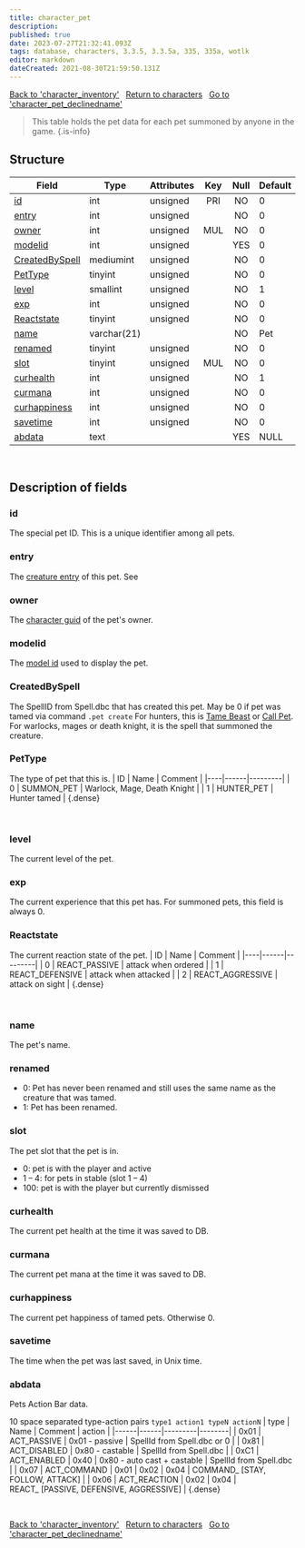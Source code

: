 ```yaml
---
title: character_pet
description: 
published: true
date: 2023-07-27T21:32:41.093Z
tags: database, characters, 3.3.5, 3.3.5a, 335, 335a, wotlk
editor: markdown
dateCreated: 2021-08-30T21:59:50.131Z
---
```


<a href="https://trinitycore.info/en/database/335/characters/character_inventory" class="mt-5 v-btn v-btn--depressed v-btn--flat v-btn--outlined theme--light v-size--default darkblue--text text--lighten-3"><span class="v-btn__content"><i aria-hidden="true" class="v-icon notranslate v-icon--left mdi mdi-arrow-left theme--light"></i><span>Back to 'character_inventory'</span></span></a>&nbsp;&nbsp;&nbsp;<a href="https://trinitycore.info/en/database/335/characters/home" class="mt-5 v-btn v-btn--depressed v-btn--flat v-btn--outlined theme--light v-size--default darkblue--text text--lighten-3"><span class="v-btn__content"><i aria-hidden="true" class="v-icon notranslate v-icon--left mdi mdi-home-outline theme--light"></i><span>Return to characters</span></span></a>&nbsp;&nbsp;&nbsp;<a href="https://trinitycore.info/en/database/335/characters/character_pet_declinedname" class="mt-5 v-btn v-btn--depressed v-btn--flat v-btn--outlined theme--light v-size--default darkblue--text text--lighten-3"><span class="v-btn__content"><span>Go to 'character_pet_declinedname'</span><i aria-hidden="true" class="v-icon notranslate v-icon--right mdi mdi-arrow-right theme--light"></i></span></a>

> This table holds the pet data for each pet summoned by anyone in the game.
{.is-info}


## Structure

| Field | Type | Attributes | Key | Null | Default | Extra | Comment |
| --- | --- | --- | :---: | :---: | --- | --- | --- |
| [id](#id) | int | unsigned | PRI | NO | 0 |  |  |
| [entry](#entry) | int | unsigned |  | NO | 0 |  |  |
| [owner](#owner) | int | unsigned | MUL | NO | 0 |  |  |
| [modelid](#modelid) | int | unsigned |  | YES | 0 |  |  |
| [CreatedBySpell](#createdbyspell) | mediumint | unsigned |  | NO | 0 |  |  |
| [PetType](#pettype) | tinyint | unsigned |  | NO | 0 |  |  |
| [level](#level) | smallint | unsigned |  | NO | 1 |  |  |
| [exp](#exp) | int | unsigned |  | NO | 0 |  |  |
| [Reactstate](#reactstate) | tinyint | unsigned |  | NO | 0 |  |  |
| [name](#name) | varchar(21) |  |  | NO | Pet |  |  |
| [renamed](#renamed) | tinyint | unsigned |  | NO | 0 |  |  |
| [slot](#slot) | tinyint | unsigned | MUL | NO | 0 |  |  |
| [curhealth](#curhealth) | int | unsigned |  | NO | 1 |  |  |
| [curmana](#curmana) | int | unsigned |  | NO | 0 |  |  |
| [curhappiness](#curhappiness) | int | unsigned |  | NO | 0 |  |  |
| [savetime](#savetime) | int | unsigned |  | NO | 0 |  |  |
| [abdata](#abdata) | text |  |  | YES | NULL |  |  |
&nbsp;
## Description of fields

### id
The special pet ID. This is a unique identifier among all pets.
&nbsp;

### entry
The [creature entry](../world/creature_template#entry) of this pet.
See 
&nbsp;

### owner
The [character guid](../characters/characters#guid) of the pet's owner.
&nbsp;

### modelid
The [model id](../world/creature_template#modelid1) used to display the pet.
&nbsp;

### CreatedBySpell
The SpellID from Spell.dbc that has created this pet. May be 0 if pet was tamed via command `.pet create`
For hunters, this is [Tame Beast](https://aowow.trinitycore.info/?spell=13481) or [Call Pet](https://aowow.trinitycore.info/?spell=883). For warlocks, mages or death knight, it is the spell that summoned the creature. 
&nbsp;

### PetType
The type of pet that this is. 
| ID | Name | Comment |
|----|------|---------|
| 0 | SUMMON_PET | Warlock, Mage, Death Knight |
| 1 | HUNTER_PET | Hunter tamed |
{.dense}

&nbsp;

### level
The current level of the pet.
&nbsp;

### exp
The current experience that this pet has. For summoned pets, this field is always 0.
&nbsp;

### Reactstate
The current reaction state of the pet.
| ID | Name | Comment |
|----|------|---------|
| 0 | REACT_PASSIVE | attack when ordered |
| 1 | REACT_DEFENSIVE | attack when attacked |
| 2 | REACT_AGGRESSIVE | attack on sight |
{.dense}

&nbsp;

### name
The pet's name.
&nbsp;

### renamed
* 0: Pet has never been renamed and still uses the same name as the creature that was tamed.
* 1: Pet has been renamed.
&nbsp;

### slot
The pet slot that the pet is in.
* 0: pet is with the player and active
* 1 – 4: for pets in stable (slot 1 – 4)
* 100: pet is with the player but currently dismissed
&nbsp;

### curhealth
The current pet health at the time it was saved to DB.
&nbsp;

### curmana
The current pet mana at the time it was saved to DB.
&nbsp;

### curhappiness
The current pet happiness of tamed pets. Otherwise 0.
&nbsp;

### savetime
The time when the pet was last saved, in Unix time.
&nbsp;

### abdata
Pets Action Bar data.

10 space separated type-action pairs `type1 action1 typeN actionN`
| type | Name | Comment | action |
|------|------|---------|--------|
| 0x01 | ACT_PASSIVE | 0x01 - passive | SpellId from Spell.dbc or 0 |
| 0x81 | ACT_DISABLED | 0x80 - castable | SpellId from Spell.dbc |
| 0xC1 | ACT_ENABLED | 0x40 \| 0x80 - auto cast + castable | SpellId from Spell.dbc |
| 0x07 | ACT_COMMAND | 0x01 \| 0x02 \| 0x04 | COMMAND_&nbsp;\[STAY, FOLLOW, ATTACK\] |
| 0x06 | ACT_REACTION | 0x02 \| 0x04 | REACT_&nbsp;\[PASSIVE, DEFENSIVE, AGGRESSIVE\] |
{.dense}

&nbsp;

<a href="https://trinitycore.info/en/database/335/characters/character_inventory" class="mt-5 v-btn v-btn--depressed v-btn--flat v-btn--outlined theme--light v-size--default darkblue--text text--lighten-3"><span class="v-btn__content"><i aria-hidden="true" class="v-icon notranslate v-icon--left mdi mdi-arrow-left theme--light"></i><span>Back to 'character_inventory'</span></span></a>&nbsp;&nbsp;&nbsp;<a href="https://trinitycore.info/en/database/335/characters/home" class="mt-5 v-btn v-btn--depressed v-btn--flat v-btn--outlined theme--light v-size--default darkblue--text text--lighten-3"><span class="v-btn__content"><i aria-hidden="true" class="v-icon notranslate v-icon--left mdi mdi-home-outline theme--light"></i><span>Return to characters</span></span></a>&nbsp;&nbsp;&nbsp;<a href="https://trinitycore.info/en/database/335/characters/character_pet_declinedname" class="mt-5 v-btn v-btn--depressed v-btn--flat v-btn--outlined theme--light v-size--default darkblue--text text--lighten-3"><span class="v-btn__content"><span>Go to 'character_pet_declinedname'</span><i aria-hidden="true" class="v-icon notranslate v-icon--right mdi mdi-arrow-right theme--light"></i></span></a>
